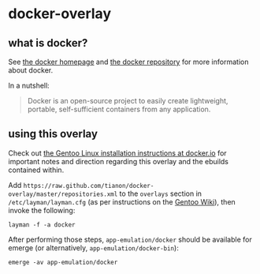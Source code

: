 # docker-overlay

## what is docker?

See [the docker homepage](http://docker.io) and [the docker repository](https://github.com/dotcloud/docker) for more information about docker.

In a nutshell:
> Docker is an open-source project to easily create lightweight, portable, self-sufficient containers from any application.

## using this overlay

Check out [the Gentoo Linux installation instructions at docker.io](http://docs.docker.io/en/latest/installation/gentoolinux/) for important notes and direction regarding this overlay and the ebuilds contained within.

Add `https://raw.github.com/tianon/docker-overlay/master/repositories.xml` to the `overlays` section in `/etc/layman/layman.cfg` (as per instructions on the [Gentoo Wiki](http://wiki.gentoo.org/wiki/Layman#Adding_custom_overlays)), then invoke the following:

	layman -f -a docker

After performing those steps, `app-emulation/docker` should be available for emerge (or alternatively, `app-emulation/docker-bin`):

	emerge -av app-emulation/docker
